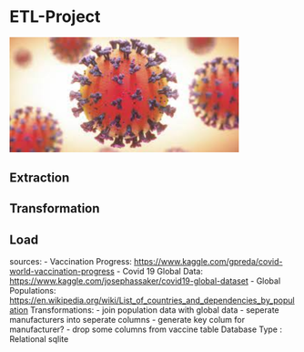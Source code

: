 # ETL-Project
<img src="Images/Covid19.jpg" width="80%" />

## Extraction


## Transformation


## Load


sources: 
    - Vaccination Progress: https://www.kaggle.com/gpreda/covid-world-vaccination-progress
    - Covid 19 Global Data: https://www.kaggle.com/josephassaker/covid19-global-dataset
    - Global Populations: https://en.wikipedia.org/wiki/List_of_countries_and_dependencies_by_population
Transformations:
    - join population data with global data
    - seperate manufacturers into seperate columns
    - generate key colum for manufacturer?
    - drop some columns from vaccine table
Database Type : Relational sqlite
